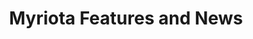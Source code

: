 ---
title: Myriota Features and News
image: product.png
# keywords for meta data. If not given, title will be used
description: "Myriota Features and News Home page"
---